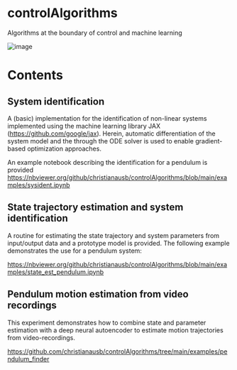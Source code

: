 # controlAlgorithms
Algorithms at the boundary of control and machine learning

![image](https://user-images.githubusercontent.com/4620523/236238763-343d0862-9265-464a-9208-35ea90b268fd.png)

# Contents

## System identification
A (basic) implementation for the identification of non-linear systems implemented using the machine learning library JAX (https://github.com/google/jax). Herein, automatic differentiation of the system model and the through the ODE solver is used to enable gradient-based optimization approaches.

An example notebook describing the identification for a pendulum is provided https://nbviewer.org/github/christianausb/controlAlgorithms/blob/main/examples/sysident.ipynb

## State trajectory estimation and system identification

A routine for estimating the state trajectory and system parameters from input/output data and a prototype model is provided. The following example demonstrates the use for a pendulum system:

https://nbviewer.org/github/christianausb/controlAlgorithms/blob/main/examples/state_est_pendulum.ipynb

## Pendulum motion estimation from video recordings

This experiment demonstrates how to combine state and parameter estimation with a deep neural autoencoder to estimate motion trajectories from video-recordings.

https://github.com/christianausb/controlAlgorithms/tree/main/examples/pendulum_finder



